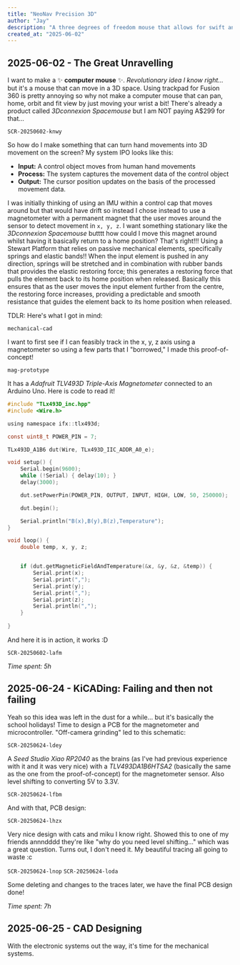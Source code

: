```yaml
---
title: "NeoNav Precision 3D"
author: "Jay"
description: "A three degrees of freedom mouse that allows for swift and efficient movement within 3D virtual environments."
created_at: "2025-06-02"
---
```


## 2025-06-02 - The Great Unravelling

I want to make a ✨ **computer mouse** ✨. _Revolutionary idea I know right..._ but it's a mouse that can move in a 3D space. Using trackpad for Fusion 360 is pretty annoying so why not make a computer mouse that can pan, home, orbit and fit view by just moving your wrist a bit! There's already a product called _3Dconnexion Spacemouse_ but I am NOT paying A$299 for that...

`SCR-20250602-knwy`

So how do I make something that can turn hand movements into 3D movement on the screen? My system IPO looks like this:
- **Input:** A control object moves from human hand movements
- **Process:** The system captures the movement data of the control object
- **Output:** The cursor position updates on the basis of the processed movement
data.

I was initially thinking of using an IMU within a control cap that moves around but that would have drift so instead I chose instead to use a magnetometer with a permanent magnet that the user moves around the sensor to detect movement in `x, y, z`. I want something stationary like the _3Dconnexion Spacemouse_ butttt how could I move this magnet around whilst having it basically return to a home position? That's right!!! Using a Stewart Platform that relies on passive mechanical elements, specifically springs and elastic bands!! When the input element is pushed in any direction, springs will be stretched and in combination with rubber bands that provides the elastic restoring force; this generates a restoring force that pulls the element back to its home position when released. Basically this ensures that as the user moves the input element further from the centre, the restoring force increases, providing a predictable and smooth resistance that guides the element
back to its home position when released.

TDLR: Here's what I got in mind:

`mechanical-cad`

I want to first see if I can feasibly track in the x, y, z axis using a magnetometer so using a few parts that I "borrowed," I made this proof-of-concept!

`mag-prototype`

It has a _Adafruit TLV493D Triple-Axis Magnetometer_ connected to an Arduino Uno. Here is code to read it!
```c
#include "TLx493D_inc.hpp"
#include <Wire.h>

using namespace ifx::tlx493d;

const uint8_t POWER_PIN = 7;

TLx493D_A1B6 dut(Wire, TLx493D_IIC_ADDR_A0_e);

void setup() {
    Serial.begin(9600);
    while (!Serial) { delay(10); }
    delay(3000);

    dut.setPowerPin(POWER_PIN, OUTPUT, INPUT, HIGH, LOW, 50, 250000);

    dut.begin();

    Serial.println("B(x),B(y),B(z),Temperature");
}

void loop() {
    double temp, x, y, z;


    if (dut.getMagneticFieldAndTemperature(&x, &y, &z, &temp)) {
        Serial.print(x);
        Serial.print(",");
        Serial.print(y);
        Serial.print(",");
        Serial.print(z);
        Serial.println(",");
    }
    
}
```
And here it is in action, it works :D

`SCR-20250602-lafm`

*Time spent: 5h*

## 2025-06-24 - KiCADing: Failing and then not failing

Yeah so this idea was left in the dust for a while... but it's basically the school holidays! Time to design a PCB for the magnetometer and microcontroller. "Off-camera grinding" led to this schematic:

`SCR-20250624-ldey`

A _Seed Studio Xiao RP2040_ as the brains (as I've had previous experience with it and it was very nice) with a _TLV493DA1B6HTSA2_ (basically the same as the one from the proof-of-concept) for the magnetometer sensor. Also level shifting to converting 5V to 3.3V. 

`SCR-20250624-lfbm`

And with that, PCB design:

`SCR-20250624-lhzx`

Very nice design with cats and miku I know right. Showed this to one of my friends annndddd they're like "why do you need level shifting..." which was a great question. Turns out, I don't need it. My beautiful tracing all going to waste :c

`SCR-20250624-lnop`
`SCR-20250624-loda`

Some deleting and changes to the traces later, we have the final PCB design done!

*Time spent: 7h*

## 2025-06-25 - CAD Designing
With the electronic systems out the way, it's time for the mechanical systems. 
